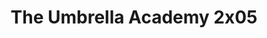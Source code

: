 ---
layout: episodios
title: "The Umbrella Academy 2x05"
url_serie_padre: 'the-umbrella-academy/temporada-2'
category: 'series'
capitulo: 'yes'
anio: '2020'
prev: 'capitulo-4'
proximo: 'capitulo-6'
sandbox: allow-same-origin allow-forms
idioma: 'Latino'
calidad: 'Full HD'
reproductores_otros: ["https://gdriveplayer.io/embed2.php?link=kaiqajb0eh3rvBqUirbjRwXeaFJG4wB9VaOnTMdaTuX8%252BAEnVgW55Oqk68WRYVqIr0PrCQvI%252FPw1dg2Y6mu4hv3uzcqVRfv754TYGc%252BMLtMTdcorUI2U5%252FkPjgcdviczoJQ%252BgsROgGJYQHVOQC9jPQDPg70YAyV3rvFfhe%252BHsPIY4wTriyxl0NdKtcB7XMepg1OEkECiZj%252F8jixzZBpGoq","Latino","https://gounlimited.to/embed-uc9b05hzimma.html","Latino","https://supervideo.tv/e/xlnwf812tzgi","Latino","https://gounlimited.to/embed-gqst3xqzj9pb.html","Latino"]
reproductores_fembed: ["https://feurl.com/v/wg8pybn2zp-6w6d","Latino","https://feurl.com/v/y25zlsejpkr3rgz","Latino","https://feurl.com/v/kypdrh3men8wy7q","Latino"]
reproductor: fembed
clasificacion: '+10'
tags:
- Ciencia-Ficcion
---